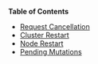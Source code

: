 **Table of Contents**

* [Request Cancellation](#request-cancellation)
* [Cluster Restart](#cluster-restart)
* [Node Restart](#node-restart)
* [Pending Mutations](#pending-mutations)